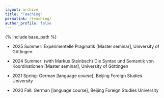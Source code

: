 ```yaml
---
layout: archive
title: "Teaching"
permalink: /teaching/
author_profile: false
---
```


{% include base_path %}

* 2025 Summer: Experimentelle Pragmatik [Master seminar], University of Göttingen

* 2024 Summer: (with Markus Steinbach) Die Syntax und Semantik von Koordinationen [Master seminar], University of Göttingen

* 2021 Spring: German [language course], Beijing Foreign Studies University

* 2020 Fall: German [language course], Beijing Foreign Studies University
